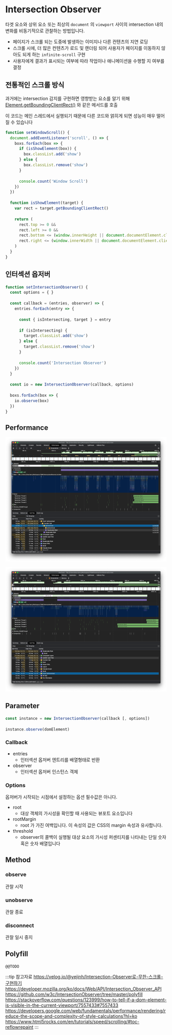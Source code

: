 # Intersection Observer

타겟 요소와 상위 요소 또는 최상의 `document` 의 `viewport` 사이의 intersection 내의 변화를 비동기적으로 관찰하는 방법입니다.

* 페이지가 스크롤 되는 도중에 발생하는 이미지나 다른 컨텐츠의 지연 로딩
* 스크롤 시에, 더 많은 컨텐츠가 로드 및 랜더링 되어 사용자가 페이지를 이동하지 않아도 되게 하는 `infinite-scroll` 구현
* 사용자에게 결과가 표시되는 여부에 따라 작업이나 애니메이션을 수행할 지 여부를 결정

## 전통적인 스크롤 방식

과거에는 intersection 감지를 구현하면 영향받는 요소를 알기 위해 [Element.getBoundingClientRect()](https://developer.mozilla.org/ko/docs/Web/API/Element/getBoundingClientRect) 와 같은 메서드를 호출

이 코드는 메인 스레드에서 실행되기 때문에 다른 코드와 얽히게 되면 성능이 매우 떨어질 수 있습니다

```javascript
function setWindowScroll() {
  document.addEventListener('scroll', () => {
    boxs.forEach(box => {
      if (isShowElement(box)) {
        box.classList.add('show')
      } else {
        box.classList.remove('show')
      }

      console.count('Window Scroll')
    })
  })

  function isShowElement(target) {
    var rect = target.getBoundingClientRect()

    return (
      rect.top >= 0 &&
      rect.left >= 0 &&
      rect.bottom <= (window.innerHeight || document.documentElement.clientHeight) &&
      rect.right <= (window.innerWidth || document.documentElement.clientWidth)
    )
  }
}
```

## 인터섹션 옵저버


```javascript
function setIntersectionObserver() {
  const options = { }

  const callback = (entries, observer) => {
    entries.forEach(entry => {
      
      const { isIntersecting, target } = entry

      if (isIntersecting) {
        target.classList.add('show')
      } else {
        target.classList.remove('show')
      }

      console.count('Intersection Observer')
    })
  }

  const io = new IntersectionObserver(callback, options)

  boxs.forEach(box => {
    io.observe(box)
  })
}
```

## Performance

![Window Scroll](/img/A114.png)

![Intersection Observer](/img/A115.png)

## Parameter

```javascript
const instance = new IntersectionObserver(callback [, options])

instance.observe(domElement)
```

### Callback

* entries
  * 인터섹션 옵저버 엔트리를 배열형태로 반환
* observer
  * 인터섹션 옵저버 인스턴스 객체

### Options

옵저버가 시작되는 시점에서 설정하는 옵션
필수값은 아니다.

* root
  * 대상 객체의 가시성을 확인할 때 사용되는 뷰포트 요소입니다
* rootMargin
  * root 가 가진 여백입니다. 이 속성의 값은 CSS의 margin 속성과 유사합니다.
* threshold
  * observer의 콜백이 실행될 대상 요소의 가시성 퍼센티지를 나타내는 단일 숫자 혹은 숫자 배열입니다

## Method

### observe

관찰 시작

### unobserve

관찰 종료

### disconnect

관찰 일시 중지

## Polyfill

`@@TODO`

:::tip 참고자료
<https://velog.io/@yejinh/Intersection-Observer로-무한-스크롤-구현하기>
<https://developer.mozilla.org/ko/docs/Web/API/Intersection_Observer_API>
<https://github.com/w3c/IntersectionObserver/tree/master/polyfill>
<https://stackoverflow.com/questions/123999/how-to-tell-if-a-dom-element-is-visible-in-the-current-viewport/7557433#7557433>
<https://developers.google.com/web/fundamentals/performance/rendering/reduce-the-scope-and-complexity-of-style-calculations?hl=ko>
<https://www.html5rocks.com/en/tutorials/speed/scrolling/#toc-reflowrepaint>
:::